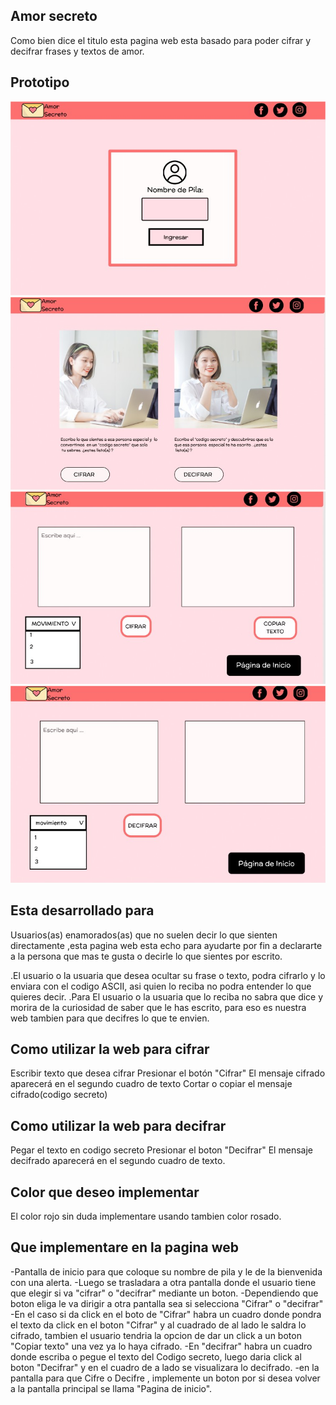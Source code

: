 ##  Amor secreto 
Como bien dice el titulo esta pagina web  esta basado para poder cifrar y decifrar frases y textos de amor.

## Prototipo
![alt text](src/img/PrototipoAmor.jpg)
![alt text](src/img/PrototipoAmor2.jpg)
![alt text](src/img/PrototipoAmor-3.jpg)
![alt text](src/img/PrototipoAmor4.jpg)








## Esta desarrollado para
Usuarios(as) enamorados(as) que no suelen decir lo que sienten directamente ,esta pagina web esta echo para ayudarte por fin a declararte a la persona que mas te gusta o decirle lo que sientes por escrito.

.El usuario o la usuaria que desea ocultar su frase o texto, podra cifrarlo y lo enviara con el codigo ASCII, asi quien lo reciba no podra entender lo que quieres decir.
.Para El usuario o la usuaria que lo reciba no sabra que dice y morira de la curiosidad de saber que le has escrito, para eso es nuestra web tambien para que decifres lo que te envien.

## Como utilizar la web para cifrar
Escribir texto que desea cifrar
Presionar el botón "Cifrar"
El mensaje cifrado aparecerá en el segundo cuadro de texto
Cortar o copiar el mensaje cifrado(codigo secreto)

## Como utilizar la web para decifrar
Pegar el texto en codigo secreto 
Presionar el boton "Decifrar"
El mensaje decifrado aparecerá en el segundo cuadro de texto.


## Color que deseo implementar 
El color rojo sin duda implementare usando tambien color rosado.

## Que implementare en la pagina web 
-Pantalla de inicio para que coloque su nombre de pila y le de la bienvenida con una alerta.
-Luego se trasladara a otra pantalla donde el usuario tiene que elegir si va "cifrar" o "decifrar" mediante un boton.
-Dependiendo que boton eliga le va dirigir a otra pantalla sea si selecciona "Cifrar" o "decifrar"
-En el caso si da click en el boto de "Cifrar" habra un cuadro donde pondra el texto da click en el boton "Cifrar" y al  cuadrado de al lado le saldra lo cifrado, tambien el usuario tendria la opcion de dar un click a un boton "Copiar texto" una vez ya lo haya cifrado.
-En "decifrar" habra un cuadro donde escriba o pegue el texto del Codigo secreto, luego daria click al boton "Decifrar" y en el cuadro de a lado se visualizara lo decifrado. 
-en la pantalla para que Cifre o Decifre , implemente un boton por si desea volver a la pantalla principal se llama "Pagina de inicio".